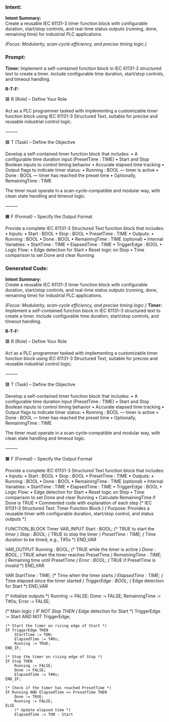 ### Intent:
**Intent Summary:**  
Create a reusable IEC 61131-3 timer function block with configurable duration, start/stop controls, and real-time status outputs (running, done, remaining time) for industrial PLC applications.  

*(Focus: Modularity, scan-cycle efficiency, and precise timing logic.)*

### Prompt:
**Timer:**
Implement a self-contained function block in IEC 61131-3 structured text to create a timer. Include configurable time duration, start/stop controls, and timeout handling.

**R-T-F:**

🟥 R (Role) – Define Your Role

Act as a PLC programmer tasked with implementing a customizable timer function block using IEC 61131-3 Structured Text, suitable for precise and reusable industrial control logic.

⸻

🟩 T (Task) – Define the Objective

Develop a self-contained timer function block that includes:
	•	A configurable time duration input (PresetTime : TIME)
	•	Start and Stop Boolean inputs to control timing behavior
	•	Accurate elapsed time tracking
	•	Output flags to indicate timer status:
	•	Running : BOOL — timer is active
	•	Done : BOOL — timer has reached the preset time
	•	Optionally, RemainingTime : TIME

The timer must operate in a scan-cycle-compatible and modular way, with clean state handling and timeout logic.

⸻

🟧 F (Format) – Specify the Output Format

Provide a complete IEC 61131-3 Structured Text function block that includes:
	•	Inputs:
	•	Start : BOOL
	•	Stop : BOOL
	•	PresetTime : TIME
	•	Outputs:
	•	Running : BOOL
	•	Done : BOOL
	•	RemainingTime : TIME (optional)
	•	Internal Variables:
	•	StartTime : TIME
	•	ElapsedTime : TIME
	•	TriggerEdge : BOOL
	•	Logic Flow:
	•	Edge detection for Start
	•	Reset logic on Stop
	•	Time comparison to set Done and clear Running

### Generated Code:
**Intent Summary:**  
Create a reusable IEC 61131-3 timer function block with configurable duration, start/stop controls, and real-time status outputs (running, done, remaining time) for industrial PLC applications.  

*(Focus: Modularity, scan-cycle efficiency, and precise timing logic.)*
**Timer:**
Implement a self-contained function block in IEC 61131-3 structured text to create a timer. Include configurable time duration, start/stop controls, and timeout handling.

**R-T-F:**

🟥 R (Role) – Define Your Role

Act as a PLC programmer tasked with implementing a customizable timer function block using IEC 61131-3 Structured Text, suitable for precise and reusable industrial control logic.

⸻

🟩 T (Task) – Define the Objective

Develop a self-contained timer function block that includes:
	•	A configurable time duration input (PresetTime : TIME)
	•	Start and Stop Boolean inputs to control timing behavior
	•	Accurate elapsed time tracking
	•	Output flags to indicate timer status:
	•	Running : BOOL — timer is active
	•	Done : BOOL — timer has reached the preset time
	•	Optionally, RemainingTime : TIME

The timer must operate in a scan-cycle-compatible and modular way, with clean state handling and timeout logic.

⸻

🟧 F (Format) – Specify the Output Format

Provide a complete IEC 61131-3 Structured Text function block that includes:
	•	Inputs:
	•	Start : BOOL
	•	Stop : BOOL
	•	PresetTime : TIME
	•	Outputs:
	•	Running : BOOL
	•	Done : BOOL
	•	RemainingTime : TIME (optional)
	•	Internal Variables:
	•	StartTime : TIME
	•	ElapsedTime : TIME
	•	TriggerEdge : BOOL
	•	Logic Flow:
	•	Edge detection for Start
	•	Reset logic on Stop
	•	Time comparison to set Done and clear Running
	•	Calculate RemainingTime if Done is TRUE
	•	Commented code with explanation of each step
(* IEC 61131-3 Structured Text: Timer Function Block *)
(* Purpose: Provides a reusable timer with configurable duration, start/stop control, and status outputs *)

FUNCTION_BLOCK Timer
VAR_INPUT
    Start : BOOL;                  (* TRUE to start the timer *)
    Stop : BOOL;                   (* TRUE to stop the timer *)
    PresetTime : TIME;             (* Time duration to be timed, e.g., T#5s *)
END_VAR

VAR_OUTPUT
    Running : BOOL;                (* TRUE while the timer is active *)
    Done : BOOL;                   (* TRUE when the timer reaches PresetTime *)
    RemainingTime : TIME;          (* Remaining time until PresetTime *)
    Error : BOOL;                  (* TRUE if PresetTime is invalid *)
END_VAR

VAR
    StartTime : TIME;              (* Time when the timer starts *)
    ElapsedTime : TIME;            (* Time elapsed since the timer started *)
    TriggerEdge : BOOL;            (* Edge detection for Start *)
END_VAR

(* Initialize outputs *)
Running := FALSE;
Done := FALSE;
RemainingTime := T#0s;
Error := FALSE;

(* Main logic *)
IF NOT Stop THEN
    (* Edge detection for Start *)
    TriggerEdge := Start AND NOT TriggerEdge;

    (* Start the timer on rising edge of Start *)
    IF TriggerEdge THEN
        StartTime := TON;
        ElapsedTime := T#0s;
        Running := TRUE;
    END_IF;

    (* Stop the timer on rising edge of Stop *)
    IF Stop THEN
        Running := FALSE;
        Done := FALSE;
        ElapsedTime := T#0s;
    END_IF;

    (* Check if the timer has reached PresetTime *)
    IF Running AND ElapsedTime >= PresetTime THEN
        Done := TRUE;
        Running := FALSE;
    ELSE
        (* Update elapsed time *)
        ElapsedTime := TON - Start
